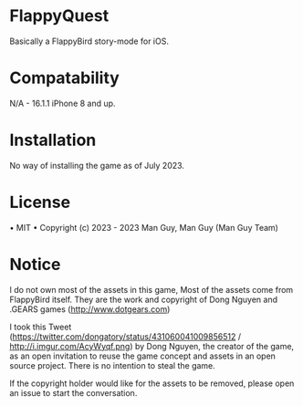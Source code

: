 # FlappyQuest
Basically a FlappyBird story-mode for iOS.
# Compatability
N/A - 16.1.1
iPhone 8 and up.
# Installation
No way of installing the game as of July 2023.
# License
• MIT
• Copyright (c) 2023 - 2023 Man Guy, Man Guy (Man Guy Team)
# Notice
I do not own most of the assets in this game, Most of the assets come from FlappyBird itself.
They are the work and copyright of Dong Nguyen and .GEARS games
(http://www.dotgears.com)

I took this Tweet (https://twitter.com/dongatory/status/431060041009856512 / http://i.imgur.com/AcyWyqf.png)
by Dong Nguyen, the creator of the game, as an open invitation to reuse the game concept and assets in an open source project.
There is no intention to steal the game.

If the copyright holder would like for the assets to be removed, please open an issue to start the conversation.
